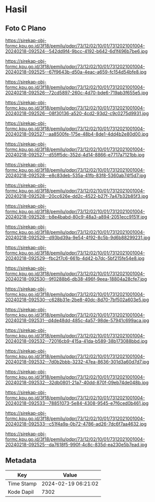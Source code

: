 # Hasil

## Foto C Plano

https://sirekap-obj-formc.kpu.go.id/3f18/pemilu/pdpr/73/12/02/10/01/7312021001004-20240218-092524--542dd9f4-9bcc-4192-b642-6d1f496b7be6.jpg

https://sirekap-obj-formc.kpu.go.id/3f18/pemilu/pdpr/73/12/02/10/01/7312021001004-20240218-092525--67f9643b-d50a-4eac-a659-fc154d54bfe8.jpg

https://sirekap-obj-formc.kpu.go.id/3f18/pemilu/pdpr/73/12/02/10/01/7312021001004-20240218-092526--72cd5897-260c-4d70-bde6-719ab3f655e5.jpg

https://sirekap-obj-formc.kpu.go.id/3f18/pemilu/pdpr/73/12/02/10/01/7312021001004-20240218-092526--08f30136-a520-4cd2-93d2-c9c0275d9931.jpg

https://sirekap-obj-formc.kpu.go.id/3f18/pemilu/pdpr/73/12/02/10/01/7312021001004-20240218-092527--aa8500fe-175e-48b4-8de1-4dd4b2e80d00.jpg

https://sirekap-obj-formc.kpu.go.id/3f18/pemilu/pdpr/73/12/02/10/01/7312021001004-20240218-092527--d55ff5dc-352d-4d14-8866-e7717a7121bb.jpg

https://sirekap-obj-formc.kpu.go.id/3f18/pemilu/pdpr/73/12/02/10/01/7312021001004-20240218-092528--e8c83deb-535a-41fb-83f8-5360ab74f5d7.jpg

https://sirekap-obj-formc.kpu.go.id/3f18/pemilu/pdpr/73/12/02/10/01/7312021001004-20240218-092528--20cc626e-dd2c-4522-b27f-7a47b32b85f3.jpg

https://sirekap-obj-formc.kpu.go.id/3f18/pemilu/pdpr/73/12/02/10/01/7312021001004-20240218-092528--b8e4babd-80c9-48a3-a894-2051ecc9151f.jpg

https://sirekap-obj-formc.kpu.go.id/3f18/pemilu/pdpr/73/12/02/10/01/7312021001004-20240218-092529--d93bd39a-9e54-4f92-8c5b-9d6b88299231.jpg

https://sirekap-obj-formc.kpu.go.id/3f18/pemilu/pdpr/73/12/02/10/01/7312021001004-20240218-092529--fbc2f7c6-661b-4d42-b7dc-5bf215fe54e8.jpg

https://sirekap-obj-formc.kpu.go.id/3f18/pemilu/pdpr/73/12/02/10/01/7312021001004-20240218-092530--9f0288b6-db38-496f-9eea-18804a28cfe7.jpg

https://sirekap-obj-formc.kpu.go.id/3f18/pemilu/pdpr/73/12/02/10/01/7312021001004-20240218-092530--c628b31e-2be8-40dc-8d70-7bf502a603e5.jpg

https://sirekap-obj-formc.kpu.go.id/3f18/pemilu/pdpr/73/12/02/10/01/7312021001004-20240218-092531--d4de48dd-485c-4a57-98de-57941c699aca.jpg

https://sirekap-obj-formc.kpu.go.id/3f18/pemilu/pdpr/73/12/02/10/01/7312021001004-20240218-092532--72016cb9-415a-41da-b589-38b173088bbd.jpg

https://sirekap-obj-formc.kpu.go.id/3f18/pemilu/pdpr/73/12/02/10/01/7312021001004-20240218-092532--7d0b2bbb-3232-47ea-8636-301d3a60d7d7.jpg

https://sirekap-obj-formc.kpu.go.id/3f18/pemilu/pdpr/73/12/02/10/01/7312021001004-20240218-092532--32db0801-21a7-40dd-870f-09eb74de048b.jpg

https://sirekap-obj-formc.kpu.go.id/3f18/pemilu/pdpr/73/12/02/10/01/7312021001004-20240218-092533--78851073-5e84-4308-9545-e7f6ced0b461.jpg

https://sirekap-obj-formc.kpu.go.id/3f18/pemilu/pdpr/73/12/02/10/01/7312021001004-20240218-092533--c51f4a9a-0b72-4786-ad26-7dc6f7aa4632.jpg

https://sirekap-obj-formc.kpu.go.id/3f18/pemilu/pdpr/73/12/02/10/01/7312021001004-20240218-092525--da7618f5-990f-4c8c-835d-ea230e5b7ead.jpg


## Metadata

| Key        | Value               |
| ---------- | ------------------- |
| Time Stamp | 2024-02-19 06:21:02 |
| Kode Dapil | 7302                |



